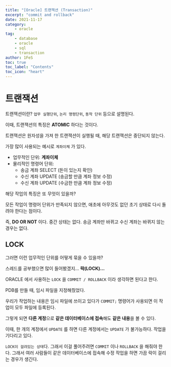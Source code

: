 ```yaml
---
title: "[Oracle] 트랜잭션 (Transaction)"
excerpt: "commit and rollback"
date: 2021-11-17
category:
    - oracle
tag:
    - database
    - oracle
    - sql
    - transaction
author: 1FeS
toc: true
toc_label: "Contents"
toc_icon: "heart"
---
```


# 트랜잭션

트랜잭션이란? `업무 실행단위`, `논리 명령단위`, `동작 단위` 등으로 설명된다.

이때, 트랜잭션의 특징은 **ATOMIC** 하다는 것이다.

트랜잭션은 원자성을 가져 한 트랜잭션이 실행될 때, 해당 트랜잭션은 중단되지 않는다.

가장 많이 사용되는 예시로 `계좌이체` 가 있다.

- 업무적인 단위: **계좌이체**
- 물리적인 명령어 단위:
  - 송금 계좌 SELECT (돈이 있는지 확인)
  - 수신 계좌 UPDATE (송금할 만큼 계좌 정보 수정)
  - 수신 계좌 UPDATE (수금한 만큼 계좌 정보 수정)

해당 작업의 특징은 또 무엇이 있을까?

모든 작업이 명령어 단위가 만족되지 않으면, 애초에 아무것도 없던 초기 상태로 다시 돌려야 한다는 점이다.

즉, **DO OR NOT** 이다. 중간 상태는 없다. 송금 계좌만 바뀌고 수신 계좌는 바뀌지 않는 경우는 없다.

## LOCK

그러면 이런 업무적인 단위를 어떻게 묶을 수 있을까?

스레드를 공부했으면 많이 들어봤겠지... **락(LOCK)...**

ORACLE 에서 사용하는 `LOCK` 을 `COMMIT / ROLLBACK` 이라 생각하면 된다고 한다.

PDB를 만들 때, 임시 파일을 지정해줬었다.

우리가 작업하는 내용은 임시 파일에 쓰이고 있다가 `COMMIT;` 명령어가 사용되면 이 작업이 모두 파일에 등록된다.

그렇게 되면 **다른 계정**으로 **같은 데이터베이스에 접속**해도 **같은 내용**을 볼 수 있다.

이때, 한 개의 계정에서 `UPDATE` 를 하면 다른 계정에서는 `UPDATE` 가 불가능하다. 작업을 기다리고 있다.

`LOCK이 걸려있는 상태`다. 그래서 이걸 풀어주려면 `COMMIT` 이나 `ROLLBACK` 을 해줘야 한다. 그래서 여러 사람들이 같은 데이터베이스에 접속해 수정 작업을 하면 가끔 락이 걸리는 경우가 생긴다.